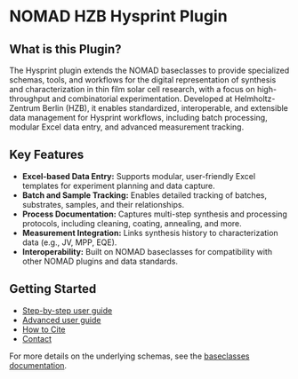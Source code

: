 # NOMAD HZB Hysprint Plugin

## What is this Plugin?

The Hysprint plugin extends the NOMAD baseclasses to provide specialized schemas, tools, and workflows for the digital representation of synthesis and characterization in thin film solar cell research, with a focus on high-throughput and combinatorial experimentation. Developed at Helmholtz-Zentrum Berlin (HZB), it enables standardized, interoperable, and extensible data management for Hysprint workflows, including batch processing, modular Excel data entry, and advanced measurement tracking.

## Key Features

- **Excel-based Data Entry:** Supports modular, user-friendly Excel templates for experiment planning and data capture.
- **Batch and Sample Tracking:** Enables detailed tracking of batches, substrates, samples, and their relationships.
- **Process Documentation:** Captures multi-step synthesis and processing protocols, including cleaning, coating, annealing, and more.
- **Measurement Integration:** Links synthesis history to characterization data (e.g., JV, MPP, EQE).
- **Interoperability:** Built on NOMAD baseclasses for compatibility with other NOMAD plugins and data standards.

## Getting Started

- [Step-by-step user guide](step-by-step_user_guide/01-spreadsheet_workflow.md)
- [Advanced user guide](advanced_user_guide/make_your_own_voila.md)
- [How to Cite](step-by-step_user_guide/06-how_to_cite.md)
- [Contact](step-by-step_user_guide/07-contact.md)

For more details on the underlying schemas, see the [baseclasses documentation](../../nomad-baseclasses/docs/index.md).
